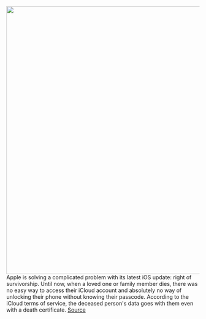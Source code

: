 <img src='https://cdn.vox-cdn.com/thumbor/ARe-4sSwAwax9VdpXc8pV-qFVxY=/0x0:4795x2698/1200x800/filters:focal(2015x966:2781x1732)/cdn.vox-cdn.com/uploads/chorus_image/image/70123891/Claim_Request___iPad.0.jpg' width='700px' /><br/>
Apple is solving a complicated problem with its latest iOS update: right of survivorship. Until now, when a loved one or family member dies, there was no easy way to access their iCloud account and absolutely no way of unlocking their phone without knowing their passcode. According to the iCloud terms of service, the deceased person's data goes with them even with a death certificate.
<a href='https://www.theverge.com/2021/11/10/22774873/apple-digital-legacy-program-comes-to-ios15-iphones-macs'> Source <a/>